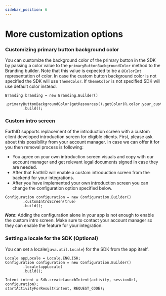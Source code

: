 ```yaml
---
sidebar_position: 6
---
```


# More customization options

### Customizing primary button background color
You can customize the background color of the primary button in the SDK by passing a color value to the `primaryButtonBackgroundColor` method to the Branding builder. Note that this value is expected to be a `@ColorInt` representation of color. In case the custom button background color is not specified the SDK will use `themeColor`. If `themeColor` is not specified SDK will use default color instead.
```
Branding branding = new Branding.Builder()
        .primaryButtonBackgroundColor(getResources().getColor(R.color.your_custom_button_background_color))
        .build();
```
### Custom intro screen
EarthID supports replacement of the introduction screen with a custom client developed introduction screen for eligible clients. First, please ask about this possibility from your account manager. In case we can offer it for you then removal process is following:
- You agree on your own introduction screen visuals and copy with our account manager and get relevant legal documents signed in case they are needed.
- After that EarthID will enable a custom introduction screen from the backend for your integrations.
- After you have implemented your own introduction screen you can change the configuration option specified below.
```
Configuration configuration = new Configuration.Builder()
        .customIntroScreen(true)
        .build();
```
***Note***: Adding the configuration alone in your app is not enough to enable the custom intro screen. Make sure to contact your account manager so they can enable the feature for your integration.

### Setting a locale for the SDK (Optional)
You can set a locale(`java.util.Locale`) for the SDK from the app itself.
```
Locale appLocale = Locale.ENGLISH;
Configuration configuration = new Configuration.Builder()
        .locale(appLocale)
        .build();

Intent intent = Sdk.createLaunchIntent(activity, sessionUrl, configuration);
startActivityForResult(intent, REQUEST_CODE);        
```







